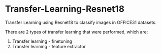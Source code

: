 # Transfer-Learning-Resnet18
Transfer Learning using Resnet18 to classify images in OFFICE31 datasets.

There are 2 types of transfer learning that were performed, which are:
1. Transfer learning - finetuning
2. Transfer learning - feature extractor

